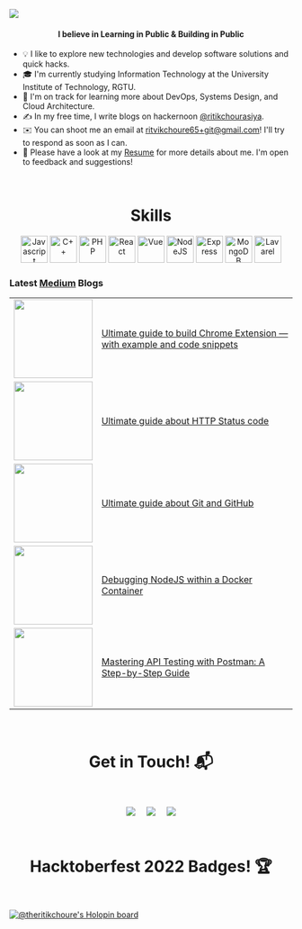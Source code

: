 <a href="http://eddiejaoude.io" target="_blank"><img src="https://user-images.githubusercontent.com/56495602/198199409-5df07f02-70ba-48cd-9a87-e050ccb8f8af.png" /></a>

<h4 align="center">I believe in Learning in Public & Building in Public</h4>

- 💡  I like to explore new technologies and develop software solutions and quick hacks.
- 🎓  I'm currently studying Information Technology at the University Institute of Technology, RGTU.
- 🌱  I'm on track for learning more about DevOps, Systems Design, and Cloud Architecture.
- ✍️  In my free time, I write blogs on hackernoon [@ritikchourasiya](https://hackernoon.com/u/ritikchourasiya).
- ✉️  You can shoot me an email at [ritvikchoure65+git@gmail.com](mailto:ritvikchoure65+git@gmail.com)! I'll try to respond as soon as I can.
- 📄  Please have a look at my [Resume](https://docs.google.com/document/d/1L5I_DXYwbhfapVYwmaMNbsD8HNNY5kk2nZJxvv2I0bk/edit?usp=drivesdk) for more details about me. I'm open to feedback and suggestions!

<Br>
  
<h1 align="center">Skills</h1>

<p align="center">
<a href="https://developer.mozilla.org/en-US/docs/Web/JavaScript" target="_blank" rel="noreferrer"><img src="https://pluspng.com/img-png/javascript-vector-png-javascript-vector-logo-600.png" width="48" height="48" alt="Javascript" /></a>
<a href="https://docs.microsoft.com/en-us/cpp/?view=msvc-170" target="_blank" rel="noreferrer"><img src="https://th.bing.com/th/id/OIP.Wn-6RvAR6ntK8SduZeMXkAHaIU?pid=ImgDet&w=911&h=1024&rs=1" width="48" height="48" alt="C++" /></a>
<a href="https://www.php.net/" target="_blank" rel="noreferrer"><img src="https://raw.githubusercontent.com/danielcranney/readme-generator/main/public/icons/skills/php-colored.svg" width="48" height="48" alt="PHP" /></a>
<a href="https://reactjs.org/" target="_blank" rel="noreferrer"><img src="https://raw.githubusercontent.com/danielcranney/readme-generator/main/public/icons/skills/react-colored.svg" width="48" height="48" alt="React" /></a>
<a href="https://vuejs.org/" target="_blank" rel="noreferrer"><img src="https://www.blizg.com/wp-content/uploads/2020/05/1200px-Vue.js_Logo_2.svg-768x666.png" width="48" height="48" alt="Vue" /></a>
<a href="https://nodejs.org/en/" target="_blank" rel="noreferrer"><img src="https://raw.githubusercontent.com/danielcranney/readme-generator/main/public/icons/skills/nodejs-colored.svg" width="48" height="48" alt="NodeJS" /></a>
<a href="https://expressjs.com/" target="_blank" rel="noreferrer"><img src="https://raw.githubusercontent.com/danielcranney/readme-generator/main/public/icons/skills/express-colored.svg" width="48" height="48" alt="Express" /></a>
<a href="https://www.mongodb.com/" target="_blank" rel="noreferrer"><img src="https://raw.githubusercontent.com/danielcranney/readme-generator/main/public/icons/skills/mongodb-colored.svg" width="48" height="48" alt="MongoDB" /></a>
<a href="https://laravel.com/" target="_blank" rel="noreferrer"><img src="https://raw.githubusercontent.com/danielcranney/readme-generator/main/public/icons/skills/laravel-colored.svg" width="48" height="48" alt="Lavarel" /></a>
</p>

### Latest [Medium](https://ritikchourasiya.medium.com/) Blogs

<table>
  <tr>
<td>
<a href="https://ritikchourasiya.medium.com/ultimate-guide-to-build-chrome-extension-with-example-and-code-snippets-c49b4b486a39">
<img width="140px" src="https://miro.medium.com/v2/resize:fit:828/format:webp/1*9_iaM1XDjfIHvi0whslb6A.png">
</a>
</td>
<td>
<a href="https://ritikchourasiya.medium.com/ultimate-guide-to-build-chrome-extension-with-example-and-code-snippets-c49b4b486a39">
Ultimate guide to build Chrome Extension — with example and code snippets
</a>
</td>
</tr>

<tr>
<td>
<a href="https://ritikchourasiya.medium.com/ultimate-guide-about-http-status-codeultimate-guide-about-http-status-code-fd0566689d78">
<img width="140px" src="https://miro.medium.com/v2/resize:fit:828/format:webp/1*VR2IomySTbI0w2eF-ppCSg.png">
</a>
</td>
<td>
<a href="https://ritikchourasiya.medium.com/ultimate-guide-about-http-status-codeultimate-guide-about-http-status-code-fd0566689d78">
Ultimate guide about HTTP Status code
</a>
</td>
</tr>

<tr>
<td>
<a href="https://blog.devgenius.io/ultimate-guide-about-git-and-github-857fd03ed800">
<img width="140px" src="https://miro.medium.com/v2/resize:fit:828/format:webp/1*u4Q8s4BnWGBKhvgOiL2WWw.png">
</a>
</td>
<td>
<a href="https://blog.devgenius.io/ultimate-guide-about-git-and-github-857fd03ed800">
Ultimate guide about Git and GitHub
</a>
</td>
</tr>

<tr>
<td>
<a href="https://ritikchourasiya.medium.com/debugging-nodejs-within-a-docker-container-f1ddf7823bea">
<img width="140px" src="https://miro.medium.com/v2/resize:fit:828/format:webp/1*KPAEwWTa3noHjLLX01S1mg.png">
</a>
</td>
<td>
<a href="https://ritikchourasiya.medium.com/debugging-nodejs-within-a-docker-container-f1ddf7823bea">
Debugging NodeJS within a Docker Container
</a>
</td>
</tr>

<tr>
<td>
<a href="https://ritikchourasiya.medium.com/mastering-api-testing-with-postman-a-step-by-step-guide-c4dc3d196910">
<img width="140px" src="https://miro.medium.com/v2/resize:fit:828/format:webp/1*A7aV4iiRkiRDoufJjba5yg.png">
</a>
</td>
<td>
<a href="https://ritikchourasiya.medium.com/mastering-api-testing-with-postman-a-step-by-step-guide-c4dc3d196910">
Mastering API Testing with Postman: A Step-by-Step Guide
</a>
</td>
</tr>
</table>


<Br>
<h1 align="center">Get in Touch! 📬</h1>
<Br>
<p align="center">
<a href="https://www.linkedin.com/in/ritikchourasiya/" target="blank"><img align="center" src="https://img.shields.io/badge/Ritik Chourasiya-0077B5?style=for-the-badge&logo=linkedin&logoColor=white" /></a> &nbsp;&nbsp;&nbsp;  <a href="mailto:ritvikchoure65@gmail.com" target="blank"><img align="center" src="https://img.shields.io/badge/ritvikchoure65@gmail.com-D14836?style=for-the-badge&logo=gmail&logoColor=white" /></a>    &nbsp;&nbsp;&nbsp;       <a href="https://twitter.com/theritikchoure" target="blank"><img align="center" src="https://img.shields.io/badge/theritikchoure-1DA1F2?style=for-the-badge&logo=twitter&logoColor=white" /></a>
</p>
  
<Br>
<h1 align="center">Hacktoberfest 2022 Badges! 🏆</h1>
<Br>
 
  
[![@theritikchoure's Holopin board](https://holopin.me/theritikchoure)](https://holopin.io/@theritikchoure)
